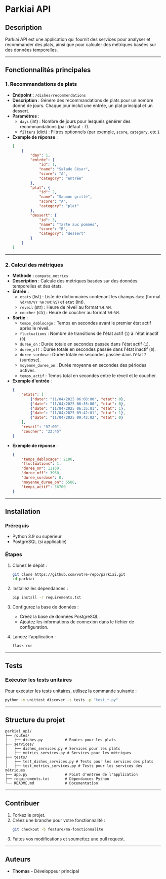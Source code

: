 # Parkiai API

## Description
Parkiai API est une application qui fournit des services pour analyser et recommander des plats, ainsi que pour calculer des métriques basées sur des données temporelles.

---

## Fonctionnalités principales

### 1. Recommandations de plats
- **Endpoint** : `/dishes/recommendations`
- **Description** : Génère des recommandations de plats pour un nombre donné de jours. Chaque jour inclut une entrée, un plat principal et un dessert.
- **Paramètres** :
  - `days` (int) : Nombre de jours pour lesquels générer des recommandations (par défaut : 7).
  - `filters` (dict) : Filtres optionnels (par exemple, `score`, `category`, etc.).
- **Exemple de réponse** :
  ```json
  [
      {
          "day": 1,
          "entrée": {
              "id": 1,
              "name": "Salade César",
              "score": "A",
              "category": "entrée"
          },
          "plat": {
              "id": 2,
              "name": "Saumon grillé",
              "score": "A",
              "category": "plat"
          },
          "dessert": {
              "id": 3,
              "name": "Tarte aux pommes",
              "score": "B",
              "category": "dessert"
          }
      }
  ]
  ```

---

### 2. Calcul des métriques
- **Méthode** : `compute_metrics`
- **Description** : Calcule des métriques basées sur des données temporelles et des états.
- **Entrée** :
  - `etats` (list) : Liste de dictionnaires contenant les champs `date` (format `%d/%m/%Y %H:%M:%S`) et `etat` (int).
  - `reveil` (str) : Heure de réveil au format `%H:%M`.
  - `coucher` (str) : Heure de coucher au format `%H:%M`.
- **Sortie** :
  - `temps_deblocage` : Temps en secondes avant le premier état actif après le réveil.
  - `fluctuations` : Nombre de transitions de l'état actif (`1`) à l'état inactif (`0`).
  - `duree_on` : Durée totale en secondes passée dans l'état actif (`1`).
  - `duree_off` : Durée totale en secondes passée dans l'état inactif (`0`).
  - `duree_surdose` : Durée totale en secondes passée dans l'état `2` (surdose).
  - `moyenne_duree_on` : Durée moyenne en secondes des périodes actives.
  - `temps_actif` : Temps total en secondes entre le réveil et le coucher.
- **Exemple d'entrée** :
  ```json
  {
      "etats": [
          {"date": "11/04/2025 06:00:00", "etat": 0},
          {"date": "11/04/2025 06:35:00", "etat": 0},
          {"date": "11/04/2025 06:35:01", "etat": 1},
          {"date": "11/04/2025 09:42:01", "etat": 1},
          {"date": "11/04/2025 09:42:02", "etat": 0}
      ],
      "reveil": "07:00",
      "coucher": "22:45"
  }
  ```
- **Exemple de réponse** :
  ```json
  {
      "temps_deblocage": 2100,
      "fluctuations": 1,
      "duree_on": 11160,
      "duree_off": 3960,
      "duree_surdose": 0,
      "moyenne_duree_on": 5580,
      "temps_actif": 56700
  }
  ```

---

## Installation

### Prérequis
- Python 3.9 ou supérieur
- PostgreSQL (si applicable)

### Étapes
1. Clonez le dépôt :
   ```bash
   git clone https://github.com/votre-repo/parkiai.git
   cd parkiai
   ```

2. Installez les dépendances :
   ```bash
   pip install -r requirements.txt
   ```

3. Configurez la base de données :
   - Créez la base de données PostgreSQL.
   - Ajoutez les informations de connexion dans le fichier de configuration.

4. Lancez l'application :
   ```bash
   flask run
   ```

---

## Tests

### Exécuter les tests unitaires
Pour exécuter les tests unitaires, utilisez la commande suivante :
```bash
python -m unittest discover -s tests -p "test_*.py"
```

---

## Structure du projet

```
parkiai_api/
├── routes/
│   ├── dishes.py          # Routes pour les plats
├── services/
│   ├── dishes_services.py # Services pour les plats
│   ├── metrics_services.py # Services pour les métriques
├── tests/
│   ├── test_dishes_services.py # Tests pour les services des plats
│   ├── test_metrics_services.py # Tests pour les services des métriques
├── app.py                 # Point d'entrée de l'application
├── requirements.txt       # Dépendances Python
└── README.md              # Documentation
```

---

## Contribuer
1. Forkez le projet.
2. Créez une branche pour votre fonctionnalité :
   ```bash
   git checkout -b feature/ma-fonctionnalite
   ```
3. Faites vos modifications et soumettez une pull request.

---

## Auteurs
- **Thomas** - Développeur principal